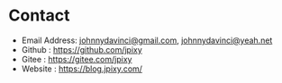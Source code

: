 # Contact

- Email Address: <johnnydavinci@gmail.com>, <johnnydavinci@yeah.net>
- Github : <https://github.com/jpixy>
- Gitee : <https://gitee.com/jpixy>
- Website : <https://blog.jpixy.com/>
